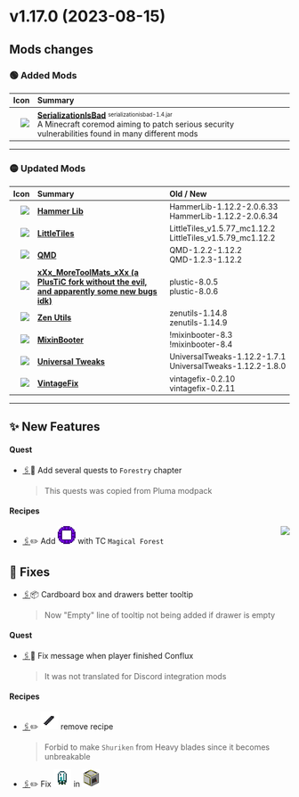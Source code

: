 # v1.17.0 (2023-08-15)
## Mods changes
### 🟢 Added Mods

Icon | Summary
----:|:-------
<img src="https://media.forgecdn.net/avatars/thumbnails/858/79/30/30/638263153200073671.png"             > |                     [**SerializationIsBad**](https://www.curseforge.com/minecraft/mc-mods/serializationisbad)           <sup><sub>serializationisbad-1.4.jar                       </sub></sup><br>A Minecraft coremod aiming to patch serious security vulnerabilities found in many different mods
-----------

### 🟡 Updated Mods

Icon | Summary | Old / New
----:|:--------|:---------
<img src="https://media.forgecdn.net/avatars/thumbnails/843/687/30/30/638240125803582535.png"            > |                             [**Hammer Lib**](https://www.curseforge.com/minecraft/mc-mods/hammer-lib)                  | <nobr>HammerLib-1.12.2-2.0.6.33</nobr><br><nobr>HammerLib-1.12.2-2.0.6.34</nobr>
<img src="https://media.forgecdn.net/avatars/thumbnails/86/235/30/30/636207507685344289.png"             > |                            [**LittleTiles**](https://www.curseforge.com/minecraft/mc-mods/littletiles)                 | <nobr>LittleTiles_v1.5.77_mc1.12.2</nobr><br><nobr>LittleTiles_v1.5.79_mc1.12.2</nobr>
<img src="https://media.forgecdn.net/avatars/thumbnails/248/435/30/30/637168261428598002.png"            > |                                    [**QMD**](https://www.curseforge.com/minecraft/mc-mods/qmd)                         | <nobr>QMD-1.2.2-1.12.2</nobr><br><nobr>QMD-1.2.3-1.12.2</nobr>
<img src="https://media.forgecdn.net/avatars/thumbnails/265/6/30/30/637228246468007633.png"              > |[**xXx_MoreToolMats_xXx (a PlusTiC fork without the evil, and apparently some new bugs idk)**](https://www.curseforge.com/minecraft/mc-mods/plusticminusbad)             | <nobr>plustic-8.0.5</nobr><br><nobr>plustic-8.0.6</nobr>
<img src="https://media.forgecdn.net/avatars/thumbnails/292/428/30/30/637325593905195388.png"            > |                              [**Zen Utils**](https://www.curseforge.com/minecraft/mc-mods/zenutil)                     | <nobr>zenutils-1.14.8</nobr><br><nobr>zenutils-1.14.9</nobr>
<img src="https://media.forgecdn.net/avatars/thumbnails/312/949/30/30/637407315722572617.png"            > |                            [**MixinBooter**](https://www.curseforge.com/minecraft/mc-mods/mixin-booter)                | <nobr>!mixinbooter-8.3</nobr><br><nobr>!mixinbooter-8.4</nobr>
<img src="https://media.forgecdn.net/avatars/thumbnails/641/454/30/30/638043757664856777.png"            > |                       [**Universal Tweaks**](https://www.curseforge.com/minecraft/mc-mods/universal-tweaks)            | <nobr>UniversalTweaks-1.12.2-1.7.1</nobr><br><nobr>UniversalTweaks-1.12.2-1.8.0</nobr>
<img src="https://media.forgecdn.net/avatars/thumbnails/828/846/30/30/638216794274587308.png"            > |                             [**VintageFix**](https://www.curseforge.com/minecraft/mc-mods/vintagefix)                  | <nobr>vintagefix-0.2.10</nobr><br><nobr>vintagefix-0.2.11</nobr>
-----------

## ✨ New Features


#### Quest

* [🖇](https://github.com/Krutoy242/Enigmatica2Expert-Extended/commit/fa307ef4a29c86d91e6a29f7daf5dcfec9cd46f4)📖 Add several quests to `Forestry` chapter
  > This quests was copied from Pluma modpack

#### Recipes

* <img src="https://i.imgur.com/MzkJFIa.png" align=right> [🖇](https://github.com/Krutoy242/Enigmatica2Expert-Extended/commit/94e2f54e7bf68d0c91ab51c1ec655c9c1fd55d52)✏️ Add ![](https://github.com/Krutoy242/mc-icons/raw/master/i/extrautils2/biomemarker__0.png "Biome Marker") with TC `Magical Forest`
  > 

## 🐛 Fixes

* [🖇](https://github.com/Krutoy242/Enigmatica2Expert-Extended/commit/9723b25f895ff3de68017af370a5ff70152c1ea1)📦 Cardboard box and drawers better tooltip
  > Now "Empty" line of tooltip not being added if drawer is empty

#### Quest

* [🖇](https://github.com/Krutoy242/Enigmatica2Expert-Extended/commit/89143bd309fd617c58947dd06acca7d333cfc1aa)📖 Fix message when player finished Conflux
  > It was not translated for Discord integration mods

#### Recipes

* [🖇](https://github.com/Krutoy242/Enigmatica2Expert-Extended/commit/5ba1a5e9a7d8be0deb2da45c30c1b875bd78ce15)✏️ ![](https://github.com/Krutoy242/mc-icons/raw/master/i/tconstruct/knife_blade__0__6c1356f8.png "Heavy Knife Blade") remove recipe
  > Forbid to make `Shuriken` from Heavy blades since it becomes unbreakable
* [🖇](https://github.com/Krutoy242/Enigmatica2Expert-Extended/commit/fdc73d19b142cde1bbec212f4d772069b662c894)✏️ Fix ![](https://github.com/Krutoy242/mc-icons/raw/master/i/forestry/thermionic_tubes__12.png "Ender Electron Tube") in ![](https://github.com/Krutoy242/mc-icons/raw/master/i/advancedrocketry/precisionassemblingmachine__0.png "Precision Assembler")



